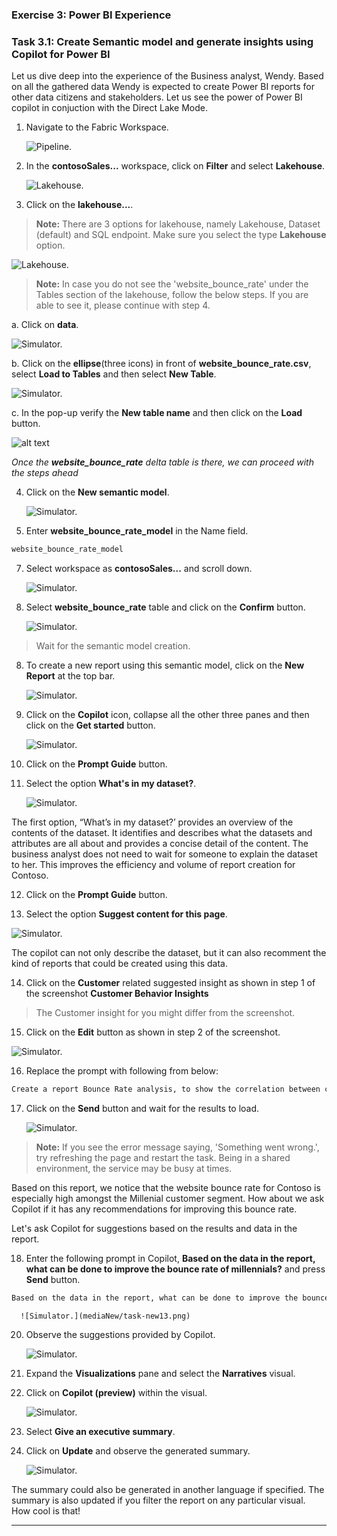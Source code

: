 
### Exercise 3: Power BI Experience
 
### Task 3.1: Create Semantic model and generate insights using Copilot for Power BI

Let us dive deep into the experience of the Business analyst, Wendy. Based on all the gathered data Wendy is expected to create Power BI reports for other data citizens and stakeholders. Let us see the power of Power BI copilot in conjuction with the Direct Lake Mode.

1. Navigate to the Fabric Workspace. 

   ![Pipeline.](mediaNew/task-1.1-new4.png)

2. In the **contosoSales...** workspace, click on **Filter** and select **Lakehouse**.

   ![Lakehouse.](mediaNew/task-1.3-ext-shortcut1.png)	

3. Click on the **lakehouse...**.

>**Note:** There are 3 options for lakehouse, namely Lakehouse, Dataset (default) and SQL endpoint. Make sure you select the type **Lakehouse** option.

   ![Lakehouse.](mediaNew/task-1.3-ext-shortcut2.png)

>**Note:** In case you do not see the 'website_bounce_rate' under the Tables section of the lakehouse, follow the below steps. If you are able to see it, please continue with step 4.

a. Click on **data**.

![Simulator.](mediaNew/task-new1.png)

b. Click on the **ellipse**(three icons) in front of **website_bounce_rate.csv**, select **Load to Tables** and then select **New Table**.

![Simulator.](mediaNew/task-new2.png)

c. In the pop-up verify the **New table name** and then click on the **Load** button.

![alt text](mediaNew/task-new3.png)


*Once the **website_bounce_rate** delta table is there, we can proceed with the steps ahead*

4. Click on the **New semantic model**. 

   ![Simulator.](mediaNew/task-new4.png)

5. Enter **website_bounce_rate_model** in the Name field.

```BASH
website_bounce_rate_model
```

7. Select workspace as **contosoSales...** and scroll down.

   ![Simulator.](mediaNew/task-new5.png)

8. Select **website_bounce_rate** table and click on the **Confirm** button. 

   ![Simulator.](mediaNew/task-new6.png)

>Wait for the semantic model creation.

8. To create a new report using this semantic model, click on the **New Report** at the top bar.
 
   ![Simulator.](mediaNew/task-new7.png)

9. Click on the **Copilot** icon, collapse all the other three panes and then click on the **Get started** button.

   ![Simulator.](mediaNew/task-new8.png)
	
10. Click on the **Prompt Guide** button.  

11. Select the option **What's in my dataset?**.
   
      ![Simulator.](mediaNew/task-new9.png)

The first option, “What’s in my dataset?’ provides an overview of the contents of the dataset. It identifies and describes what the datasets and attributes are all about and provides a concise detail of the content. The business analyst does not need to wait for someone to explain the dataset to her. This improves the efficiency and volume of report creation for Contoso.

12. Click on the **Prompt Guide** button. 

13. Select the option **Suggest content for this page**. 

   ![Simulator.](mediaNew/task-new10.png)
	
The copilot can not only describe the dataset, but it can also recomment the kind of reports that could be created using this data.

14. Click on the **Customer** related suggested insight as shown in step 1 of the screenshot **Customer Behavior Insights** 

>The Customer insight for you might differ from the screenshot.

15. Click on the **Edit** button as shown in step 2 of the screenshot.  

   ![Simulator.](mediaNew/task-new11.png)

16. Replace the prompt with following from below:
 
```BASH
Create a report Bounce Rate analysis, to show the correlation between customer sentiment, particularly among millennials and Gen Z, unsuccessful product searches across different devices, and the website's bounce rate by customer generations.  
```

17. Click on the **Send** button and wait for the results to load. 

      ![Simulator.](mediaNew/task-new12.png)
	
>**Note:** If you see the error message saying, 'Something went wrong.', try refreshing the page and restart the task. Being in a shared environment, the service may be busy at times.

Based on this report, we notice that the website bounce rate for Contoso is especially high amongst the Millenial customer segment. How about we ask Copilot if it has any recommendations for improving this bounce rate.

Let's ask Copilot for suggestions based on the results and data in the report. 

18. Enter the following prompt in Copilot, **Based on the data in the report, what can be done to improve the bounce rate of millennials?** and press **Send** button.
```BASH
Based on the data in the report, what can be done to improve the bounce rate of millennials?
```
	
      ![Simulator.](mediaNew/task-new13.png)
	
20. Observe the suggestions provided by Copilot. 
	
      ![Simulator.](mediaNew/task-new14.png)
	
21. Expand the **Visualizations** pane and select the **Narratives** visual. 

22. Click on **Copilot (preview)** within the visual.

      ![Simulator.](mediaNew/task-new15.png)
	
23. Select **Give an executive summary**. 

24. Click on **Update** and observe the generated summary. 
 
      ![Simulator.](mediaNew/task-new16.png)
	
The summary could also be generated in another language if specified. The summary is also updated if you filter the report on any particular visual. How cool is that!

---
